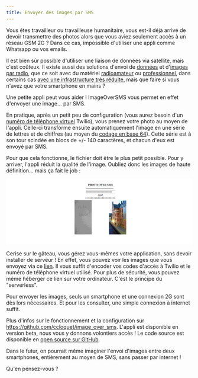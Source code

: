 ```yaml
---
title: Envoyer des images par SMS
---
```


Vous êtes travailleur ou travailleuse humanitaire, vous est-il déjà arrivé de devoir transmettre des photos alors que vous aviez seulement accès à un réseau GSM 2G ? Dans ce cas, impossible d'utiliser une appli comme Whatsapp ou vos emails.

Il est bien sûr possible d'utiliser une liaison de données via satellite, mais c'est coûteux. Il existe aussi des solutions d'envoi de [données](http://www.stonepower.se/Images/WINO_ICT.pdf) et d'[images par radio](http://www.arrl.org/image-modes), que ce soit avec du matériel [radioamateur](http://www.nordichf.org/hf98/programmehf98.htm) ou [professionnel](https://www.rapidm.com/), dans certains cas [avec une infrastructure très réduite](https://gotenna.com/), mais que faire si vous n'avez que votre smartphone en mains ?

Une petite appli peut vous aider ! ImageOverSMS vous permet en effet d'envoyer une image... par SMS. 

En pratique, après un petit peu de configuration (vous aurez besoin d'un [numéro de téléphone virtuel](https://www.twilio.com/) Twilio), vous prenez votre photo au moyen de l'appli. Celle-ci transforme ensuite automatiquement l'image en une série de lettres et de chiffres (au moyen du [codage en base 64](https://fr.wikipedia.org/wiki/Base64)). Cette série est à son tour scindée en blocs de +/- 140 caractères, et chacun d'eux est envoyé par SMS.

Pour que cela fonctionne, le fichier doit être le plus petit possible. Pour y arriver, l'appli réduit la qualité de l'image. Oubliez donc les images de haute définition... mais ça fait le job :

![enter image description here](https://raw.githubusercontent.com/ccloquet/image_over_sms/master/screenshot.PNG)

Cerise sur le gâteau, vous gérez vous-mêmes votre application, sans devoir installer de serveur ! En effet, vous pouvez voir les images que vous envoyez via ce [lien](https://blog.my-poppy.eu/image_over_sms/render.html). Il vous suffit d'encoder vos codes d'accès à Twilio et le numéro de téléphone virtuel utilisé. 
Pour plus de sécurité, vous pouvez même héberger ce lien sur votre ordinateur. C'est le principe du "serverless".

Pour envoyer les images, seuls un smartphone et une connexion 2G sont dès lors nécessaires. Et pour les consulter, une simple connexion à internet suffit. 

Plus d'infos sur le fonctionnement et la configuration sur https://github.com/ccloquet/image_over_sms.
L'appli est disponible en version beta, nous vous y donnons volontiers accès ! Le code source est disponible en [open source sur GitHub](https://github.com/ccloquet/image_over_sms).

Dans le futur, on pourrait même imaginer l'envoi d'images entre deux smartphones, entièrement au moyen de SMS, sans passer par internet !

Qu'en pensez-vous ?

